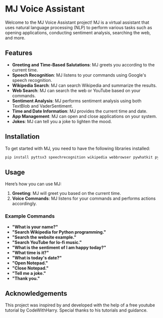 # MJ Voice Assistant

Welcome to the MJ Voice Assistant project! MJ is a virtual assistant that uses natural language processing (NLP) to perform various tasks such as opening applications, conducting sentiment analysis, searching the web, and more.

## Features

- **Greeting and Time-Based Salutations**: MJ greets you according to the current time.
- **Speech Recognition**: MJ listens to your commands using Google's speech recognition.
- **Wikipedia Search**: MJ can search Wikipedia and summarize the results.
- **Web Search**: MJ can search the web or YouTube based on your commands.
- **Sentiment Analysis**: MJ performs sentiment analysis using both TextBlob and VaderSentiment.
- **Time and Date Information**: MJ provides the current time and date.
- **App Management**: MJ can open and close applications on your system.
- **Jokes**: MJ can tell you a joke to lighten the mood.

## Installation

To get started with MJ, you need to have the following libraries installed:

```sh
pip install pyttsx3 speechrecognition wikipedia webbrowser pywhatkit pyjokes AppOpener textblob vaderSentiment numpy
```

## Usage

Here’s how you can use MJ:

1. **Greeting**: MJ will greet you based on the current time.
2. **Voice Commands**: MJ listens for your commands and performs actions accordingly.

### Example Commands

- **"What is your name?"**
- **"Search Wikipedia for Python programming."**
- **"Search the website example."**
- **"Search YouTube for lo-fi music."**
- **"What is the sentiment of I am happy today?"**
- **"What time is it?"**
- **"What is today's date?"**
- **"Open Notepad."**
- **"Close Notepad."**
- **"Tell me a joke."**
- **"Thank you."**

## Acknowledgements

This project was inspired by and developed with the help of a free youtube tutorial by CodeWithHarry. Special thanks to his tutorials and guidance.
